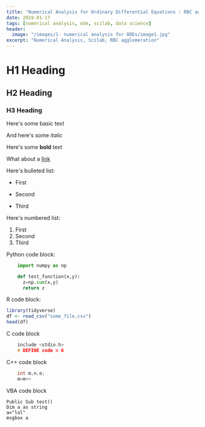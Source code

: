 ```yaml
---
title: "Numerical Analysis for Ordinary Differential Equations : RBC agglomeration"
date: 2019-01-17
tags: [numerical analysis, ode, scilab, data science]
header:
  image: "/images/1- numerical analysis for ODEs/image1.jpg"
excerpt: "Numerical Analysis, Scilab, RBC agglomeration"
---
```


# H1 Heading

## H2 Heading

### H3 Heading

Here's some basic text

And here's some *italic*

Here's some **bold** text

What about a [link](https://github.com/kboct)

Here's bulleted list:
* First
+ Second
- Third


Here's numbered list:
1. First
2. Second
3. Third

Python code block:
```python
    import numpy as np

    def test_function(x,y):
      z=np.sum(x,y)
      return z
```

R code block:
```r
library(tidyverse)
df <- read_csv("some_file.csv")
head(df)
```

C code block
```c
    include <stdio.h>
    # DEFINE code = 6
```

C++ code block
```c++
    int m,n,o;
    m=m++  
```

VBA code block
```vba
Public Sub test()
Dim a as string
a="lol"
msgbox a
```
